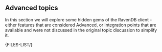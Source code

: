 
## Advanced topics

In this section we will explore some hidden gems of the RavenDB client - either features that are considered Advanced, or integration points that are available and were not discussed in the original topic discussion to simplify it.

{FILES-LIST/}
